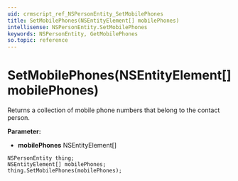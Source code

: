 ```yaml
---
uid: crmscript_ref_NSPersonEntity_SetMobilePhones
title: SetMobilePhones(NSEntityElement[] mobilePhones)
intellisense: NSPersonEntity.SetMobilePhones
keywords: NSPersonEntity, GetMobilePhones
so.topic: reference
---
```


# SetMobilePhones(NSEntityElement[] mobilePhones)

Returns a collection of mobile phone numbers that belong to the contact person.

**Parameter:** 
* **mobilePhones** NSEntityElement[]

```crmscript
NSPersonEntity thing;
NSEntityElement[] mobilePhones;
thing.SetMobilePhones(mobilePhones);
```

